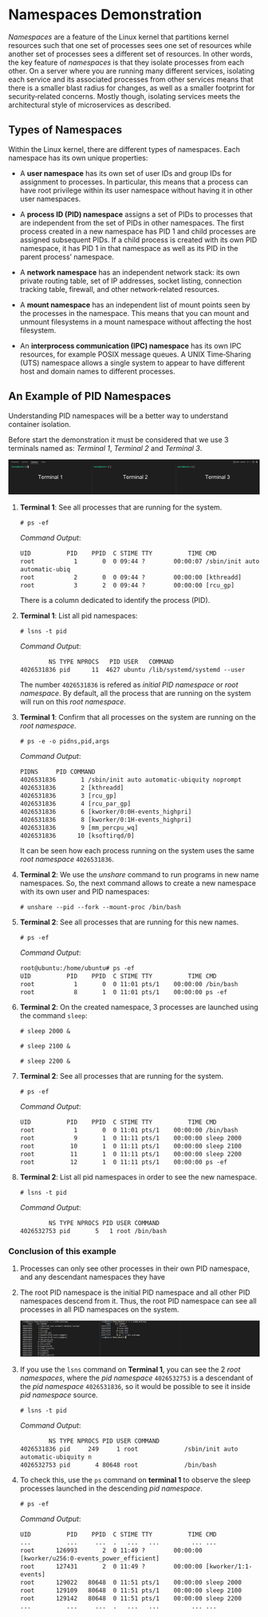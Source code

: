 # Namespaces Demonstration

*Namespaces* are a feature of the Linux kernel that partitions kernel resources such that one set of processes sees one set of resources while another set of processes sees a different set of resources. In other words, the key feature of *namespaces* is that they isolate processes from each other. On a server where you are running many different services, isolating each service and its associated processes from other services means that there is a smaller blast radius for changes, as well as a smaller footprint for security‑related concerns. Mostly though, isolating services meets the architectural style of microservices as described.

## Types of Namespaces

Within the Linux kernel, there are different types of namespaces. Each namespace has its own unique properties:

- A **user namespace** has its own set of user IDs and group IDs for assignment to processes. In particular, this means that a process can have root privilege within its user namespace without having it in other user namespaces.

- A **process ID (PID) namespace** assigns a set of PIDs to processes that are independent from the set of PIDs in other namespaces. The first process created in a new namespace has PID 1 and child processes are assigned subsequent PIDs. If a child process is created with its own PID namespace, it has PID 1 in that namespace as well as its PID in the parent process’ namespace.

- A **network namespace** has an independent network stack: its own private routing table, set of IP addresses, socket listing, connection tracking table, firewall, and other network‑related resources.

- A **mount namespace** has an independent list of mount points seen by the processes in the namespace. This means that you can mount and unmount filesystems in a mount namespace without affecting the host filesystem.

- An **interprocess communication (IPC) namespace** has its own IPC resources, for example POSIX message queues.
A UNIX Time‑Sharing (UTS) namespace allows a single system to appear to have different host and domain names to different processes.

## An Example of PID Namespaces

Understanding PID namespaces will be a better way to understand container isolation.

Before start the demonstration it must be considered that we use 3 terminals named as: *Terminal 1*, *Terminal 2* and *Terminal 3*.

![3-terminals](./img/3-consoles.png)

1. **Terminal 1**: See all processes that are running for the system.

    ```console
    # ps -ef
    ```

    *Command Output*:

    ```console
    UID          PID    PPID  C STIME TTY          TIME CMD
    root           1       0  0 09:44 ?        00:00:07 /sbin/init auto automatic-ubiq
    root           2       0  0 09:44 ?        00:00:00 [kthreadd]
    root           3       2  0 09:44 ?        00:00:00 [rcu_gp]
    ```

    There is a column dedicated to identify the process (PID).

2. **Terminal 1**: List all pid namespaces:

    ```console
    # lsns -t pid
    ```

    *Command Output*:

    ```console
            NS TYPE NPROCS   PID USER   COMMAND
    4026531836 pid      11  4627 ubuntu /lib/systemd/systemd --user
    ```

    The number `4026531836` is refered as *initial PID namespace* or *root namespace*. By default, all the process that are running on the system will run on this *root namespace*.

3. **Terminal 1**: Confirm that all processes on the system are running on the *root namespace*.

    ```console
    # ps -e -o pidns,pid,args
    ```

    *Command Output*:

    ```console
    PIDNS     PID COMMAND
    4026531836       1 /sbin/init auto automatic-ubiquity noprompt
    4026531836       2 [kthreadd]
    4026531836       3 [rcu_gp]
    4026531836       4 [rcu_par_gp]
    4026531836       6 [kworker/0:0H-events_highpri]
    4026531836       8 [kworker/0:1H-events_highpri]
    4026531836       9 [mm_percpu_wq]
    4026531836      10 [ksoftirqd/0]
    ```

    It can be seen how each process running on the system uses the same *root namespace* `4026531836`.

4. **Terminal 2**: We use the *unshare* command to run programs in new name namespaces. So, the next command allows to create a new namespace with its own user and PID namespaces:

    ```console
    # unshare --pid --fork --mount-proc /bin/bash
    ```

5. **Terminal 2**: See all processes that are running for this new names.

    ```console
    # ps -ef
    ```

    *Command Output*:

    ```console
    root@ubuntu:/home/ubuntu# ps -ef
    UID          PID    PPID  C STIME TTY          TIME CMD
    root           1       0  0 11:01 pts/1    00:00:00 /bin/bash
    root           8       1  0 11:01 pts/1    00:00:00 ps -ef
    ```

6. **Terminal 2**: On the created namespace, 3 processes are launched using the command `sleep`:

    ```console
    # sleep 2000 &
    ```

    ```console
    # sleep 2100 &
    ```

    ```console
    # sleep 2200 &
    ```

7. **Terminal 2**: See all processes that are running for the system.

    ```console
    # ps -ef
    ```

    *Command Output*:

    ```console
    UID          PID    PPID  C STIME TTY          TIME CMD
    root           1       0  0 11:01 pts/1    00:00:00 /bin/bash
    root           9       1  0 11:11 pts/1    00:00:00 sleep 2000
    root          10       1  0 11:11 pts/1    00:00:00 sleep 2100
    root          11       1  0 11:11 pts/1    00:00:00 sleep 2200
    root          12       1  0 11:11 pts/1    00:00:00 ps -ef
    ```

8. **Terminal 2**: List all pid namespaces in order to see the new namespace.

    ```console
    # lsns -t pid
    ```

    *Command Output*:

    ```console
            NS TYPE NPROCS PID USER COMMAND
    4026532753 pid       5   1 root /bin/bash
    ```

### Conclusion of this example

1. Processes can only see other processes in their own PID namespace, and any descendant namespaces they have
2. The root PID namespace is the initial PID namespace and all other PID namespaces descend from it. Thus, the root PID namespace can see all processes in all PID namespaces on the system.

    ![3-terminals-2](./img/3-consoles-2.png)

3. If you use the `lsns` command on **Terminal 1**, you can see the 2 *root namespaces*, where the *pid namespace* `4026532753` is a descendant of the *pid namespace* `4026531836`, so it would be possible to see it inside *pid namespace* source.

    ```console
    # lsns -t pid
    ```

    *Command Output*:

    ```console
            NS TYPE NPROCS PID USER COMMAND
    4026531836 pid     249     1 root             /sbin/init auto automatic-ubiquity n
    4026532753 pid       4 80648 root             /bin/bash
    ```

4. To check this, use the `ps` command on **terminal 1**  to observe the sleep processes launched in the descending *pid namespace*.

    ```console
    # ps -ef
    ```

    *Command Output*:

    ```console
    UID          PID    PPID  C STIME TTY          TIME CMD
    ...          ...     ...  .   ...   ...         ... ... 
    root      126993       2  0 11:49 ?        00:00:00 [kworker/u256:0-events_power_efficient]
    root      127431       2  0 11:49 ?        00:00:00 [kworker/1:1-events]
    root      129022   80648  0 11:51 pts/1    00:00:00 sleep 2000
    root      129109   80648  0 11:51 pts/1    00:00:00 sleep 2100
    root      129142   80648  0 11:51 pts/1    00:00:00 sleep 2200
    ...          ...     ...  .   ...   ...         ... ...
    ```
